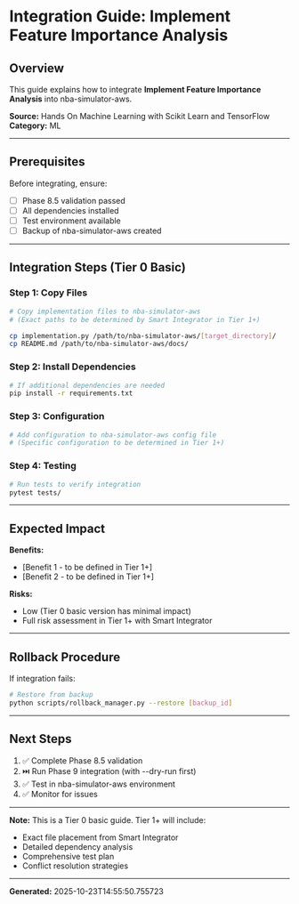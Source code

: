 # Integration Guide: Implement Feature Importance Analysis

## Overview

This guide explains how to integrate **Implement Feature Importance Analysis** into nba-simulator-aws.

**Source:** Hands On Machine Learning with Scikit Learn and TensorFlow
**Category:** ML

---

## Prerequisites

Before integrating, ensure:
- [ ] Phase 8.5 validation passed
- [ ] All dependencies installed
- [ ] Test environment available
- [ ] Backup of nba-simulator-aws created

---

## Integration Steps (Tier 0 Basic)

### Step 1: Copy Files

```bash
# Copy implementation files to nba-simulator-aws
# (Exact paths to be determined by Smart Integrator in Tier 1+)

cp implementation.py /path/to/nba-simulator-aws/[target_directory]/
cp README.md /path/to/nba-simulator-aws/docs/
```

### Step 2: Install Dependencies

```bash
# If additional dependencies are needed
pip install -r requirements.txt
```

### Step 3: Configuration

```python
# Add configuration to nba-simulator-aws config file
# (Specific configuration to be determined in Tier 1+)
```

### Step 4: Testing

```bash
# Run tests to verify integration
pytest tests/
```

---

## Expected Impact

**Benefits:**
- [Benefit 1 - to be defined in Tier 1+]
- [Benefit 2 - to be defined in Tier 1+]

**Risks:**
- Low (Tier 0 basic version has minimal impact)
- Full risk assessment in Tier 1+ with Smart Integrator

---

## Rollback Procedure

If integration fails:

```bash
# Restore from backup
python scripts/rollback_manager.py --restore [backup_id]
```

---

## Next Steps

1. ✅ Complete Phase 8.5 validation
2. ⏭️  Run Phase 9 integration (with --dry-run first)
3. ✅ Test in nba-simulator-aws environment
4. ✅ Monitor for issues

---

**Note:** This is a Tier 0 basic guide. Tier 1+ will include:
- Exact file placement from Smart Integrator
- Detailed dependency analysis
- Comprehensive test plan
- Conflict resolution strategies

---

**Generated:** 2025-10-23T14:55:50.755723
